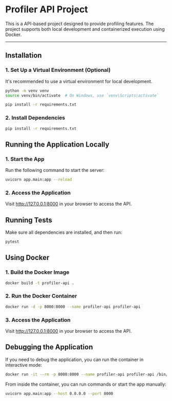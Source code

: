 # Profiler API Project

This is a API-based project designed to provide profiling features. The project supports both local development and containerized execution using Docker.

---

## **Installation**

### 1. Set Up a Virtual Environment (Optional)

It's recommended to use a virtual environment for local development.

```bash
python -m venv venv
source venv/bin/activate  # On Windows, use `venv\Scripts\activate`
```

```bash
pip install -r requirements.txt
```

### 2. Install Dependencies

```bash
pip install -r requirements.txt
```

## **Running the Application Locally**

### 1. Start the App

Run the following command to start the server:

```bash
uvicorn app.main:app --reload
```

### 2. Access the Application

Visit http://127.0.0.1:8000 in your browser to access the API.

## Running Tests

Make sure all dependencies are installed, and then run:

```bash
pytest
```

## Using Docker

### 1. Build the Docker Image

```bash
docker build -t profiler-api .
```

### 2. Run the Docker Container

```bash
docker run -d -p 8000:8000 --name profiler-api profiler-api
```

### 3. Access the Application

Visit http://127.0.0.1:8000 in your browser to access the API.

## **Debugging the Application**

If you need to debug the application, you can run the container in interactive mode:

```bash
docker run -it --rm -p 8000:8000 --name profiler-api profiler-api /bin/bash
```

From inside the container, you can run commands or start the app manually:

```bash
uvicorn app.main:app --host 0.0.0.0 --port 8000
```

